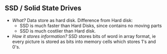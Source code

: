 ## SSD / Solid State Drives
- *What?* Data store as hard disk. Difference from Hard disk:
  - SSD is much faster than Hard Disks, since contains no moving parts
  - SSD is much costlier than Hard disk.
- *How it stores information?* SSD stores bits of word in array format, ie every picture is stored as bits into memory cells which stores 1's and 0's.
